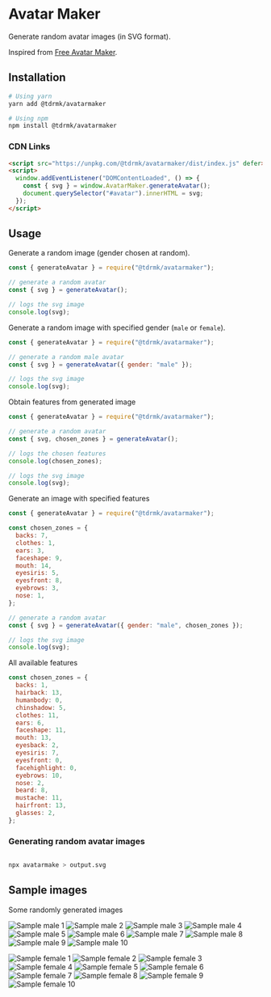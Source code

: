 # Avatar Maker

Generate random avatar images (in SVG format).

Inspired from [Free Avatar Maker](https://avatarmaker.com/).

## Installation

```bash
# Using yarn
yarn add @tdrmk/avatarmaker

# Using npm
npm install @tdrmk/avatarmaker
```

### CDN Links

```html
<script src="https://unpkg.com/@tdrmk/avatarmaker/dist/index.js" defer></script>
<script>
  window.addEventListener("DOMContentLoaded", () => {
    const { svg } = window.AvatarMaker.generateAvatar();
    document.querySelector("#avatar").innerHTML = svg;
  });
</script>
```

## Usage

Generate a random image (gender chosen at random).

```js
const { generateAvatar } = require("@tdrmk/avatarmaker");

// generate a random avatar
const { svg } = generateAvatar();

// logs the svg image
console.log(svg);
```

Generate a random image with specified gender (`male` or `female`).

```js
const { generateAvatar } = require("@tdrmk/avatarmaker");

// generate a random male avatar
const { svg } = generateAvatar({ gender: "male" });

// logs the svg image
console.log(svg);
```

Obtain features from generated image

```js
const { generateAvatar } = require("@tdrmk/avatarmaker");

// generate a random avatar
const { svg, chosen_zones } = generateAvatar();

// logs the chosen features
console.log(chosen_zones);

// logs the svg image
console.log(svg);
```

Generate an image with specified features

```js
const { generateAvatar } = require("@tdrmk/avatarmaker");

const chosen_zones = {
  backs: 7,
  clothes: 1,
  ears: 3,
  faceshape: 9,
  mouth: 14,
  eyesiris: 5,
  eyesfront: 8,
  eyebrows: 3,
  nose: 1,
};

// generate a random avatar
const { svg } = generateAvatar({ gender: "male", chosen_zones });

// logs the svg image
console.log(svg);
```

All available features

```js
const chosen_zones = {
  backs: 1,
  hairback: 13,
  humanbody: 0,
  chinshadow: 5,
  clothes: 11,
  ears: 6,
  faceshape: 11,
  mouth: 13,
  eyesback: 2,
  eyesiris: 7,
  eyesfront: 0,
  facehighlight: 0,
  eyebrows: 10,
  nose: 2,
  beard: 8,
  mustache: 11,
  hairfront: 13,
  glasses: 2,
};
```

### Generating random avatar images

```bash

npx avatarmake > output.svg

```

## Sample images

Some randomly generated images

![Sample male 1](./sample/male_1.svg)
![Sample male 2](./sample/male_2.svg)
![Sample male 3](./sample/male_3.svg)
![Sample male 4](./sample/male_4.svg)
![Sample male 5](./sample/male_5.svg)
![Sample male 6](./sample/male_6.svg)
![Sample male 7](./sample/male_7.svg)
![Sample male 8](./sample/male_8.svg)
![Sample male 9](./sample/male_9.svg)
![Sample male 10](./sample/male_10.svg)

![Sample female 1](./sample/female_1.svg)
![Sample female 2](./sample/female_2.svg)
![Sample female 3](./sample/female_3.svg)
![Sample female 4](./sample/female_4.svg)
![Sample female 5](./sample/female_5.svg)
![Sample female 6](./sample/female_6.svg)
![Sample female 7](./sample/female_7.svg)
![Sample female 8](./sample/female_8.svg)
![Sample female 9](./sample/female_9.svg)
![Sample female 10](./sample/female_10.svg)
